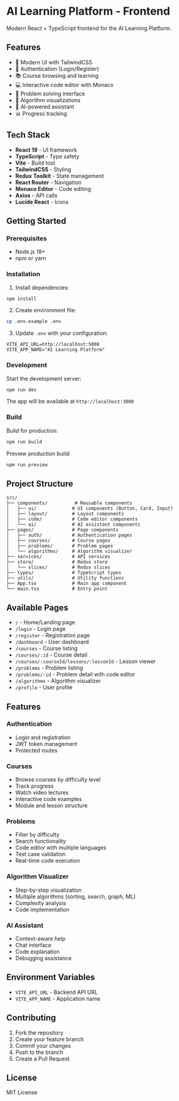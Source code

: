 # AI Learning Platform - Frontend

Modern React + TypeScript frontend for the AI Learning Platform.

## Features

- 🎨 Modern UI with TailwindCSS
- 🔐 Authentication (Login/Register)
- 📚 Course browsing and learning
- 💻 Interactive code editor with Monaco
- 🧩 Problem solving interface
- 🎯 Algorithm visualizations
- 🤖 AI-powered assistant
- 📊 Progress tracking

## Tech Stack

- **React 19** - UI framework
- **TypeScript** - Type safety
- **Vite** - Build tool
- **TailwindCSS** - Styling
- **Redux Toolkit** - State management
- **React Router** - Navigation
- **Monaco Editor** - Code editing
- **Axios** - API calls
- **Lucide React** - Icons

## Getting Started

### Prerequisites

- Node.js 18+
- npm or yarn

### Installation

1. Install dependencies:
```bash
npm install
```

2. Create environment file:
```bash
cp .env.example .env
```

3. Update `.env` with your configuration:
```
VITE_API_URL=http://localhost:5000
VITE_APP_NAME="AI Learning Platform"
```

### Development

Start the development server:
```bash
npm run dev
```

The app will be available at `http://localhost:3000`

### Build

Build for production:
```bash
npm run build
```

Preview production build:
```bash
npm run preview
```

## Project Structure

```
src/
├── components/          # Reusable components
│   ├── ui/             # UI components (Button, Card, Input)
│   ├── layout/         # Layout components
│   ├── code/           # Code editor components
│   └── ai/             # AI assistant components
├── pages/              # Page components
│   ├── auth/           # Authentication pages
│   ├── courses/        # Course pages
│   ├── problems/       # Problem pages
│   └── algorithms/     # Algorithm visualizer
├── services/           # API services
├── store/              # Redux store
│   └── slices/         # Redux slices
├── types/              # TypeScript types
├── utils/              # Utility functions
├── App.tsx             # Main app component
└── main.tsx            # Entry point
```

## Available Pages

- `/` - Home/Landing page
- `/login` - Login page
- `/register` - Registration page
- `/dashboard` - User dashboard
- `/courses` - Course listing
- `/courses/:id` - Course detail
- `/courses/:courseId/lessons/:lessonId` - Lesson viewer
- `/problems` - Problem listing
- `/problems/:id` - Problem detail with code editor
- `/algorithms` - Algorithm visualizer
- `/profile` - User profile

## Features

### Authentication
- Login and registration
- JWT token management
- Protected routes

### Courses
- Browse courses by difficulty level
- Track progress
- Watch video lectures
- Interactive code examples
- Module and lesson structure

### Problems
- Filter by difficulty
- Search functionality
- Code editor with multiple languages
- Test case validation
- Real-time code execution

### Algorithm Visualizer
- Step-by-step visualization
- Multiple algorithms (sorting, search, graph, ML)
- Complexity analysis
- Code implementation

### AI Assistant
- Context-aware help
- Chat interface
- Code explanation
- Debugging assistance

## Environment Variables

- `VITE_API_URL` - Backend API URL
- `VITE_APP_NAME` - Application name

## Contributing

1. Fork the repository
2. Create your feature branch
3. Commit your changes
4. Push to the branch
5. Create a Pull Request

## License

MIT License
